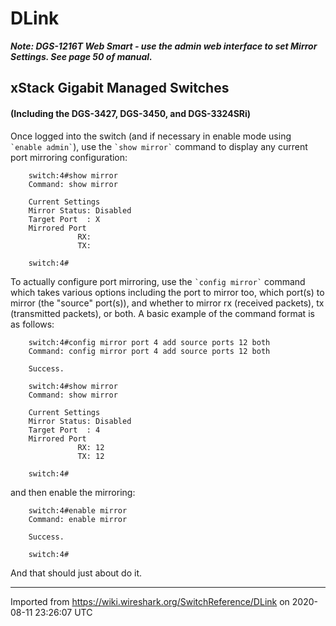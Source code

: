 # DLink

***Note: DGS-1216T Web Smart - use the admin web interface to set Mirror Settings. See page 50 of manual.***

## xStack Gigabit Managed Switches

#### (Including the DGS-3427, DGS-3450, and DGS-3324SRi)

Once logged into the switch (and if necessary in enable mode using `` `enable admin` ``), use the `` `show mirror` `` command to display any current port mirroring configuration:

``` 
    switch:4#show mirror
    Command: show mirror

    Current Settings
    Mirror Status: Disabled
    Target Port  : X
    Mirrored Port
               RX:
               TX:

    switch:4#
```

To actually configure port mirroring, use the `` `config mirror` `` command which takes various options including the port to mirror too, which port(s) to mirror (the "source" port(s)), and whether to mirror rx (received packets), tx (transmitted packets), or both. A basic example of the command format is as follows:

``` 
    switch:4#config mirror port 4 add source ports 12 both
    Command: config mirror port 4 add source ports 12 both

    Success.

    switch:4#show mirror
    Command: show mirror

    Current Settings
    Mirror Status: Disabled
    Target Port  : 4
    Mirrored Port
               RX: 12
               TX: 12

    switch:4#
```

and then enable the mirroring:

``` 
    switch:4#enable mirror
    Command: enable mirror

    Success.

    switch:4#
```

And that should just about do it.

---

Imported from https://wiki.wireshark.org/SwitchReference/DLink on 2020-08-11 23:26:07 UTC
